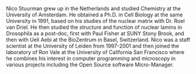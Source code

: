 Nico Stuurman grew up in the Netherlands and studied Chemistry at the University of Amsterdam. He obtained a Ph.D. in Cell Biology at the same University in 1991, based on his studies of the nuclear matrix with Dr. Roel van Driel. He then studied the structure and function of nuclear lamins in Drosophila as a post-doc, first with Paul Fisher at SUNY Stony Brook, and then with Ueli Aebi at the BioZentrum in Basel, Switzerland. Nico was a staff scientist at the University of Leiden from 1997-2001 and then joined the laboratory of Ron Vale at the University of California San Francisco where he combines his interest in computer programming and microscopy in various projects including the Open Source software Micro-Manager.
